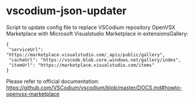 # vscodium-json-updater
Script to update config file to replace VSCodium repository OpenVSX Marketplace with Microsoft Visualstudio Marketplace in extensionsGallery:

```
{
 "serviceUrl": "https://marketplace.visualstudio.com/_apis/public/gallery", 
 "cacheUrl": "https://vscode.blob.core.windows.net/gallery/index", 
 "itemUrl": "https://marketplace.visualstudio.com/items"
}
```


Please refer to official documentation: https://github.com/VSCodium/vscodium/blob/master/DOCS.md#howto-openvsx-marketplace
